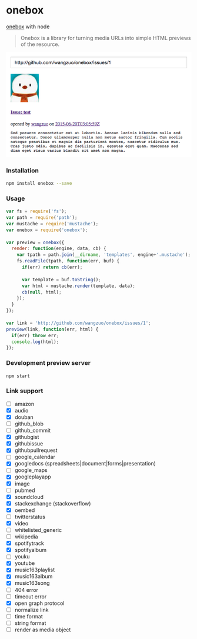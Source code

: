 # onebox
[onebox](https://github.com/discourse/onebox) with node

> Onebox is a library for turning media URLs into simple HTML previews of the resource.

![preview](preview.png)

### Installation
``` sh
npm install onebox --save
```
### Usage
``` javascript
var fs = require('fs');
var path = require('path');
var mustache = require('mustache');
var onebox = require('onebox');

var preview = onebox({
  render: function(engine, data, cb) {
    var tpath = path.join(__dirname, 'templates', engine+'.mustache');
    fs.readFile(tpath, function(err, buf) {
      if(err) return cb(err);

      var template = buf.toString();
      var html = mustache.render(template, data);
      cb(null, html);
    });
  }
});

var link = 'http://github.com/wangzuo/onebox/issues/1';
preview(link, function(err, html) {
  if(err) throw err;
  console.log(html);
});
```
### Development preview server
``` sh
npm start
```
### Link support
- [ ] amazon
- [x] audio
- [x] douban
- [ ] github_blob
- [ ] github_commit
- [x] githubgist
- [x] githubissue
- [x] githubpullrequest
- [ ] google_calendar
- [x] googledocs (spreadsheets|document|forms|presentation)
- [ ] google_maps
- [x] googleplayapp
- [x] image
- [ ] pubmed
- [x] soundcloud
- [x] stackexchange (stackoverflow)
- [x] oembed
- [ ] twitterstatus
- [x] video
- [ ] whitelisted_generic
- [ ] wikipedia
- [x] spotifytrack
- [x] spotifyalbum
- [ ] youku
- [x] youtube
- [x] music163playlist
- [x] music163album
- [x] music163song
- [ ] 404 error
- [ ] timeout error
- [x] open graph protocol
- [ ] normalize link
- [ ] time format
- [ ] string format
- [ ] render as media object
